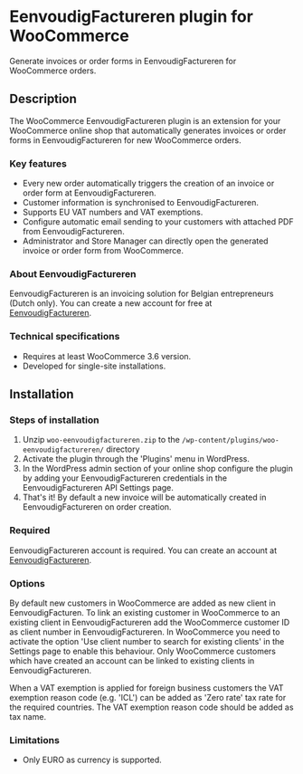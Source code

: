 # EenvoudigFactureren plugin for WooCommerce

Generate invoices or order forms in EenvoudigFactureren for WooCommerce orders.

## Description

The WooCommerce EenvoudigFactureren plugin is an extension for your WooCommerce online shop that automatically generates invoices or order forms in EenvoudigFactureren for new WooCommerce orders.

### Key features

* Every new order automatically triggers the creation of an invoice or order form at EenvoudigFactureren.
* Customer information is synchronised to EenvoudigFactureren.
* Supports EU VAT numbers and VAT exemptions.
* Configure automatic email sending to your customers with attached PDF from EenvoudigFactureren.
* Administrator and Store Manager can directly open the generated invoice or order form from WooCommerce.

### About EenvoudigFactureren

EenvoudigFactureren is an invoicing solution for Belgian entrepreneurs (Dutch only). You can create a new account for free at [EenvoudigFactureren](https://eenvoudigfactureren.be/).

### Technical specifications

* Requires at least WooCommerce 3.6 version.
* Developed for single-site installations.

## Installation

### Steps of installation

1. Unzip `woo-eenvoudigfactureren.zip` to the `/wp-content/plugins/woo-eenvoudigfactureren/` directory
2. Activate the plugin through the 'Plugins' menu in WordPress.
3. In the WordPress admin section of your online shop configure the plugin by adding your EenvoudigFactureren credentials in the EenvoudigFactureren API Settings page.
4. That's it! By default a new invoice will be automatically created in EenvoudigFactureren on order creation.

### Required

EenvoudigFactureren account is required. You can create an account at [EenvoudigFactureren](https://eenvoudigfactureren.be/).

### Options

By default new customers in WooCommerce are added as new client in EenvoudigFacturen. To link an existing customer in WooCommerce to an existing client in EenvoudigFactureren add the WooCommerce customer ID as client number in EenvoudigFactureren. In WooCommerce you need to activate the option 'Use client number to search for existing clients' in the Settings page to enable this behaviour.
Only WooCommerce customers which have created an account can be linked to existing clients in EenvoudigFactureren.

When a VAT exemption is applied for foreign business customers the VAT exemption reason code (e.g. 'ICL') can be added as 'Zero rate' tax rate for the required countries. The VAT exemption reason code should be added as tax name.

### Limitations

* Only EURO as currency is supported.
